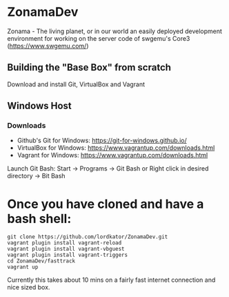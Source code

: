 # ZonamaDev

Zonama - The living planet, or in our world an easily deployed development environment for working on the server code of swgemu's Core3 (https://www.swgemu.com/)

## Building the "Base Box" from scratch

Download and install Git, VirtualBox and Vagrant

## Windows Host

### Downloads
* Github's Git for Windows: https://git-for-windows.github.io/
* VirtualBox for Windows: https://www.vagrantup.com/downloads.html
* Vagrant for Windows: https://www.vagrantup.com/downloads.html
 
Launch Git Bash: Start -> Programs -> Git Bash
or
Right click in desired directory -> Bit Bash

# Once you have cloned and have a bash shell:

```
git clone https://github.com/lordkator/ZonamaDev.git
vagrant plugin install vagrant-reload
vagrant plugin install vagrant-vbguest
vagrant plugin install vagrant-triggers
cd ZonamaDev/fasttrack
vagrant up
```

Currently this takes about 10 mins on a fairly fast internet connection and nice sized box.

